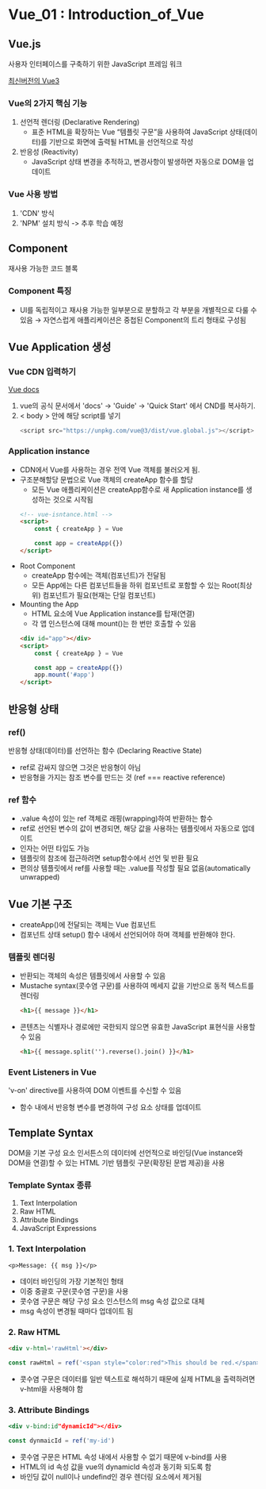 # Vue_01 : Introduction_of_Vue

## Vue.js
사용자 인터페이스를 구축하기 위한 JavaScript 프레임 워크

[최신버전의 Vue3](https://vuejs.org/)

### Vue의 2가지 핵심 기능
1. 선언적 렌더링 (Declarative Rendering)
    - 표준 HTML을 확장하는 Vue “템플릿 구문”을 사용하여 JavaScript 상태(데이터)를 기반으로 화면에 출력될 HTML을 선언적으로 작성
2. 반응성 (Reactivity)
    - JavaScript 상태 변경을 추적하고, 변경사항이 발생하면 자동으로 DOM을 업데이트

### Vue 사용 방법
1. 'CDN' 방식 
2. 'NPM' 설치 방식
    -> 추후 학습 예정

## Component
재사용 가능한 코드 블록
### Component 특징
- UI를 독립적이고 재사용 가능한 일부분으로 분할하고 각 부분을 개별적으로 다룰 수 있음
    → 자연스럽게 애플리케이션은 중첩된 Component의 트리 형태로 구성됨

## Vue Application 생성
### Vue CDN 입력하기
[Vue docs](https://vuejs.org/guide/quick-start.html)

1. vue의 공식 문서에서 'docs' -> 'Guide' -> 'Quick Start' 에서 CND를 복사하기.
2. < body > 안에 해당 script를 넣기
    ```javascript
    <script src="https://unpkg.com/vue@3/dist/vue.global.js"></script>
    ```

### Application instance
- CDN에서 Vue를 사용하는 경우 전역 Vue 객체를 불러오게 됨.
- 구조분해할당 문법으로 Vue 객체의 createApp 함수를 할당
    - 모든 Vue 애플리케이션은 createApp함수로 새 Application instance를 생성하는 것으로 시작됨
    ```html
    <!-- vue-isntance.html -->
    <script>
        const { createApp } = Vue

        const app = createApp({})
    </script>
    ```
- Root Component
    - createApp 함수에는 객체(컴포넌트)가 전달됨
    - 모든 App에는 다른 컴포넌트들을 하위 컴포넌트로 포함할 수 있는 Root(최상위) 컴포넌트가 필요(현재는 단일 컴포넌트)
- Mounting the App
    - HTML 요소에 Vue Application instance를 탑재(연결)
    - 각 앱 인스턴스에 대해 mount()는 한 번만 호출할 수 있음
    ```html
    <div id="app"></div>
    <script>
        const { createApp } = Vue

        const app = createApp({})
        app.mount('#app')
    </script>
    ```

## 반응형 상태
### ref()
반응형 상태(데이터)를 선언하는 함수
(Declaring Reactive State)
- ref로 감싸지 않으면 그것은 반응형이 아님
- 반응형을 가지는 참조 변수를 만드는 것 (ref === reactive reference)
### ref 함수
- .value 속성이 있는 ref 객체로 래핑(wrapping)하여 반환하는 함수
- ref로 선언된 변수의 값이 변경되면, 해당 값을 사용하는 템플릿에서 자동으로 업데이트
- 인자는 어떤 타입도 가능
- 템플릿의 참조에 접근하려면 setup함수에서 선언 및 반환 필요
- 편의상 템플릿에서 ref를 사용할 때는 .value를 작성할 필요 없음(automatically unwrapped)

## Vue 기본 구조
- createApp()에 전달되는 객체는 Vue 컴포넌트
- 컴포넌트 상태 setup() 함수 내에서 선언되어야 하며 객체를 반환해야 한다.
### 템플릿 렌더링
- 반환되는 객체의 속성은 템플릿에서 사용할 수 있음
- Mustache syntax(콧수염 구문)를 사용하여 메세지 값을 기반으로 동적 텍스트를 렌더링
    ```html
    <h1>{{ message }}</h1>
    ```
- 콘텐츠는 식별자나 경로에만 국한되지 않으면 유효한 JavaScript 표현식을 사용할 수 있음
    ```html
    <h1>{{ message.split('').reverse().join() }}</h1>
    ```
### Event Listeners in Vue
'v-on' directive를 사용하여 DOM 이벤트를 수신할 수 있음
- 함수 내에서 반응형 변수를 변경하여 구성 요소 상태를 업데이트

## Template Syntax
DOM을 기본 구성 요소 인서튼스의 데이터에 선언적으로 바인딩(Vue instance와 DOM을 연결)할 수 있는 HTML 기반 템플릿 구문(확장된 문법 제공)을 사용

### Template Syntax 종류
1. Text Interpolation
2. Raw HTML
3. Attribute Bindings
4. JavaScript Expressions

### 1. Text Interpolation
```
<p>Message: {{ msg }}</p>
```
- 데이터 바인딩의 가장 기본적인 형태
- 이중 중괄호 구문(콧수염 구문)을 사용
- 콧수염 구문은 해당 구성 요소 인스턴스의 msg 속성 값으로 대체
- msg 속성이 변경될 때마다 업데이트 됨
### 2. Raw HTML
```html
<div v-html='rawHtml'></div>
```
```javascript
const rawHtml = ref('<span style="color:red">This should be red.</span>')
```
- 콧수염 구문은 데이터를 일반 텍스트로 해석하기 때문에 실제 HTML을 출력하려면 v-html을 사용해야 함
### 3. Attribute Bindings
```jsx
<div v-bind:id"dynamicId"></div>
```

```jsx
const dynmaicId = ref('my-id')
```
- 콧수염 구문은 HTML 속성 내에서 사용할 수 없기 때문에 v-bind를 사용
- HTML의 id 속성 값을 vue의 dynamicId 속성과 동기화 되도록 함
- 바인딩 값이 null이나 undefind인 경우 렌더링 요소에서 제거됨